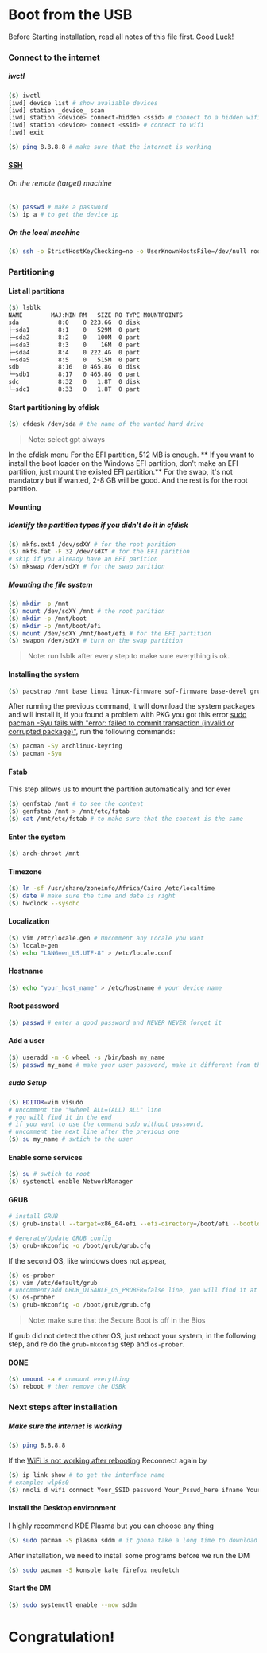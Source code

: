 # Boot from the USB
Before Starting installation, read all notes of this file first.
Good Luck!

### Connect to the internet
##### iwctl
```bash
($) iwctl
[iwd] device list # show avaliable devices
[iwd] station _device_ scan
[iwd] station <device> connect-hidden <ssid> # connect to a hidden wifi
[iwd] station <device> connect <ssid> # connect to wifi
[iwd] exit

($) ping 8.8.8.8 # make sure that the internet is working
```
#### [SSH](https://wiki.archlinux.org/title/Install_Arch_Linux_via_SSH)
###### On the remote (target) machine
```bash
($) passwd # make a password
($) ip a # to get the device ip
```
##### On the local machine
```bash
($) ssh -o StrictHostKeyChecking=no -o UserKnownHostsFile=/dev/null root@_ip.of.target
```

### Partitioning

#### List all partitions
```bash
($) lsblk
NAME        MAJ:MIN RM   SIZE RO TYPE MOUNTPOINTS
sda           8:0    0 223.6G  0 disk 
├─sda1        8:1    0   529M  0 part 
├─sda2        8:2    0   100M  0 part 
├─sda3        8:3    0    16M  0 part 
├─sda4        8:4    0 222.4G  0 part 
└─sda5        8:5    0   515M  0 part 
sdb           8:16   0 465.8G  0 disk 
└─sdb1        8:17   0 465.8G  0 part
sdc           8:32   0   1.8T  0 disk 
└─sdc1        8:33   0   1.8T  0 part
```
#### Start partitioning by cfdisk 
```bash
($) cfdesk /dev/sda # the name of the wanted hard drive
```

> Note: select gpt always

In the cfdisk menu
For the EFI partition, 512 MB is enough.
** If you want to install the boot loader on the Windows EFI partition, don't make an EFI partition, just mount the existed EFI partition.**
For the swap, it's not mandatory but if wanted, 2-8 GB will be good.
And the rest is for the root partition.
 
#### Mounting
##### Identify the partition types if you didn't do it in cfdisk

```bash
($) mkfs.ext4 /dev/sdXY # for the root parition
($) mkfs.fat -F 32 /dev/sdXY # for the EFI parition
# skip if you already have an EFI parition
($) mkswap /dev/sdXY # for the swap parition
```

##### Mounting the file system
```bash
($) mkdir -p /mnt
($) mount /dev/sdXY /mnt # the root parition
($) mkdir -p /mnt/boot
($) mkdir -p /mnt/boot/efi
($) mount /dev/sdXY /mnt/boot/efi # for the EFI partition
($) swapon /dev/sdXY # turn on the swap partition
```

> Note: run lsblk after every step to make sure everything is ok.

#### Installing the system

```bash
($) pacstrap /mnt base linux linux-firmware sof-firmware base-devel grub efibootmgr vim networkmanager os-prober
```

After running the previous command, it will download the system packages and will install it, if you found a problem with PKG you got this error  [sudo pacman -Syu fails with "error: failed to commit transaction (invalid or corrupted package)"](https://unix.stackexchange.com/questions/574493/sudo-pacman-syu-fails-with-error-failed-to-commit-transaction-invalid-or-cor),
run the following commands: 
```bash
($) pacman -Sy archlinux-keyring
($) pacman -Syu
```

#### Fstab
This step allows us to mount the partition automatically and for ever
```bash
($) genfstab /mnt # to see the content
($) genfstab /mnt > /mnt/etc/fstab
($) cat /mnt/etc/fstab # to make sure that the content is the same
```

#### Enter the system

```bash
($) arch-chroot /mnt
```

#### Timezone
```bash
($) ln -sf /usr/share/zoneinfo/Africa/Cairo /etc/localtime
($) date # make sure the time and date is right
($) hwclock --sysohc
```

#### Localization
```bash
($) vim /etc/locale.gen # Uncomment any Locale you want
($) locale-gen
($) echo "LANG=en_US.UTF-8" > /etc/locale.conf
```
#### Hostname
```bash
($) echo "your_host_name" > /etc/hostname # your device name
```

#### Root password
```bash
($) passwd # enter a good password and NEVER NEVER forget it
```
#### Add a user
```bash
($) useradd -m -G wheel -s /bin/bash my_name
($) passwd my_name # make your user password, make it different from the root is recommended
```

##### sudo Setup
```bash
($) EDITOR=vim visudo
# uncomment the "%wheel ALL=(ALL) ALL" line
# you will find it in the end
# if you want to use the command sudo without passowrd,
# uncomment the next line after the previous one
($) su my_name # swtich to the user
```

#### Enable some services
```bash
($) su # swtich to root
($) systemctl enable NetworkManager
```

#### GRUB

```bash
# install GRUB 
($) grub-install --target=x86_64-efi --efi-directory=/boot/efi --bootloader-id=grub

# Generate/Update GRUB config
($) grub-mkconfig -o /boot/grub/grub.cfg
```

If the second OS, like windows does not appear,
```bash
($) os-prober
($) vim /etc/default/grub
# uncomment/add GRUB_DISABLE_OS_PROBER=false line, you will find it at the end
($) os-prober
($) grub-mkconfig -o /boot/grub/grub.cfg
```

>Note: make sure that the Secure Boot is off in the Bios

If grub did not detect the other OS, just reboot your system, in the following step, and re do the `grub-mkconfig` step and `os-prober`.

#### DONE
```bash
($) umount -a # unmount everything
($) reboot # then remove the USBk
```

### Next steps after installation

##### Make sure the internet is working
```bash
($) ping 8.8.8.8
```

If the [WiFi is not working after rebooting](https://unix.stackexchange.com/questions/283722/how-to-connect-to-wifi-from-command-line)
Reconnect again by
```bash
($) ip link show # to get the interface name
# example: wlp6s0
($) nmcli d wifi connect Your_SSID password Your_Psswd_here ifname Your_interface
```
#### Install the Desktop environment
I highly recommend KDE Plasma but you can choose any thing

```bash
($) sudo pacman -S plasma sddm # it gonna take a long time to download and to intsll
```

After installation, we need to install some programs before we run the DM
```bash
($) sudo pacman -S konsole kate firefox neofetch
```

#### Start the DM
```bash
($) sudo systemctl enable --now sddm
```


# Congratulation!
